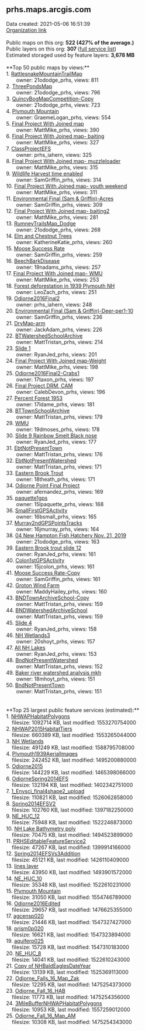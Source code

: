 <h2>prhs.maps.arcgis.com</h2> Data created: 2021-05-06 16:51:39 <br /><a target='new' href='https://prhs.maps.arcgis.com'>Organization link</a><br /><br />Public maps on this org: <b>522 (427% of the average.)</b><br />Public layers on this org: <b>307 </b>(<a target='new' href='https://services.arcgis.com/rXIeWV57nCW9OnS8/ArcGIS/rest/services'>full service list</a>)<br />Estimated storaged used by feature layers: <b>3,678 MB</b><br /><br />**Top 50 public maps by views:**<br />  1. <a target='new' href='https://www.arcgis.com/home/item.html?id=10d6bb5e35e743ccb2b82b68bb5d478b'>RattlesnakeMountainTrailMap</a> <br />  &nbsp;&nbsp;&nbsp;&nbsp; &nbsp;&nbsp;owner: 21ododge_prhs, views: 811<br />  2. <a target='new' href='https://www.arcgis.com/home/item.html?id=951d90e6e9c34a1bb00929839cf7ee47'>ThreePondsMap</a> <br />  &nbsp;&nbsp;&nbsp;&nbsp; &nbsp;&nbsp;owner: 21ododge_prhs, views: 796<br />  3. <a target='new' href='https://www.arcgis.com/home/item.html?id=43c3501a7a394298a0473b6900d5483e'>QuincyBogMapCompetition-Copy</a> <br />  &nbsp;&nbsp;&nbsp;&nbsp; &nbsp;&nbsp;owner: 21ododge_prhs, views: 723<br />  4. <a target='new' href='https://www.arcgis.com/home/item.html?id=182a165ae8e74531be3029673364a2ce'>Plymouth Mountain</a> <br />  &nbsp;&nbsp;&nbsp;&nbsp; &nbsp;&nbsp;owner: GraemeLogan_prhs, views: 554<br />  5. <a target='new' href='https://www.arcgis.com/home/item.html?id=ea0440bab64c40bcac72ce6dd9236c55'>Final Project With Joined map</a> <br />  &nbsp;&nbsp;&nbsp;&nbsp; &nbsp;&nbsp;owner: MattMike_prhs, views: 390<br />  6. <a target='new' href='https://www.arcgis.com/home/item.html?id=2283dd518ae64910a0bc9701e63674cb'>Final Project With Joined map- baiting</a> <br />  &nbsp;&nbsp;&nbsp;&nbsp; &nbsp;&nbsp;owner: MattMike_prhs, views: 327<br />  7. <a target='new' href='https://www.arcgis.com/home/item.html?id=ac405cd265f5445ca5294f03021d718c'>ClassProjectEFS</a> <br />  &nbsp;&nbsp;&nbsp;&nbsp; &nbsp;&nbsp;owner: prhs_iahern, views: 325<br />  8. <a target='new' href='https://www.arcgis.com/home/item.html?id=d25ba81bc8064c1a980aae5227e6f7af'>Final Project With Joined map- muzzleloader</a> <br />  &nbsp;&nbsp;&nbsp;&nbsp; &nbsp;&nbsp;owner: MattMike_prhs, views: 315<br />  9. <a target='new' href='https://www.arcgis.com/home/item.html?id=9412f47b629546c798a9cadcb88de2d8'>Wildlife Harvest time enabled</a> <br />  &nbsp;&nbsp;&nbsp;&nbsp; &nbsp;&nbsp;owner: SamGriffin_prhs, views: 314<br />  10. <a target='new' href='https://www.arcgis.com/home/item.html?id=e4b8cc378efe484f86c12a9123808620'>Final Project With Joined map- youth weekend</a> <br />  &nbsp;&nbsp;&nbsp;&nbsp; &nbsp;&nbsp;owner: MattMike_prhs, views: 311<br />  11. <a target='new' href='https://www.arcgis.com/home/item.html?id=bd22b342114142a8adf2c64e77f9f6ce'>Environmental Final (Sam & Griffin)-Acres</a> <br />  &nbsp;&nbsp;&nbsp;&nbsp; &nbsp;&nbsp;owner: SamGriffin_prhs, views: 309<br />  12. <a target='new' href='https://www.arcgis.com/home/item.html?id=ee533b272445417ca21c10b9a91ea02d'>Final Project With Joined map- baiting2</a> <br />  &nbsp;&nbsp;&nbsp;&nbsp; &nbsp;&nbsp;owner: MattMike_prhs, views: 281<br />  13. <a target='new' href='https://www.arcgis.com/home/item.html?id=a24c1f6afca34500a583eb3bf56aa6f3'>RumneyTrailsMap_Dodge</a> <br />  &nbsp;&nbsp;&nbsp;&nbsp; &nbsp;&nbsp;owner: 21ododge_prhs, views: 268<br />  14. <a target='new' href='https://www.arcgis.com/home/item.html?id=0ddc536808614ca4bec682c7dec134f5'>Elm and Chestnut Trees</a> <br />  &nbsp;&nbsp;&nbsp;&nbsp; &nbsp;&nbsp;owner: KatherineKatie_prhs, views: 260<br />  15. <a target='new' href='https://www.arcgis.com/home/item.html?id=e6e28bedc3e34e678fb3f45382fc38d3'>Moose Success Rate</a> <br />  &nbsp;&nbsp;&nbsp;&nbsp; &nbsp;&nbsp;owner: SamGriffin_prhs, views: 259<br />  16. <a target='new' href='https://www.arcgis.com/home/item.html?id=4b9493332d414482998979cbde715701'>BeechBarkDisease</a> <br />  &nbsp;&nbsp;&nbsp;&nbsp; &nbsp;&nbsp;owner: 19nadams_prhs, views: 257<br />  17. <a target='new' href='https://www.arcgis.com/home/item.html?id=7d68404dee4c4cbe98fea4ed274c15c3'>Final Project With Joined map- WMU</a> <br />  &nbsp;&nbsp;&nbsp;&nbsp; &nbsp;&nbsp;owner: MattMike_prhs, views: 253<br />  18. <a target='new' href='https://www.arcgis.com/home/item.html?id=ed8572705edd4fa9bbd0c61445df069e'>Forest deforestation in 1939 Plymouth NH</a> <br />  &nbsp;&nbsp;&nbsp;&nbsp; &nbsp;&nbsp;owner: LeoZach_prhs, views: 251<br />  19. <a target='new' href='https://www.arcgis.com/home/item.html?id=a61bcac2dc3443cdbc1518e324344f22'>Odiorne2016Final2</a> <br />  &nbsp;&nbsp;&nbsp;&nbsp; &nbsp;&nbsp;owner: prhs_iahern, views: 248<br />  20. <a target='new' href='https://www.arcgis.com/home/item.html?id=98330081dffa4a4ea797bdd762675d4d'>Environmental Final (Sam & Griffin)-Deer-per1-10</a> <br />  &nbsp;&nbsp;&nbsp;&nbsp; &nbsp;&nbsp;owner: SamGriffin_prhs, views: 236<br />  21. <a target='new' href='https://www.arcgis.com/home/item.html?id=7dbd05f1f27b48bea71706de72165333'>DryMap-arm</a> <br />  &nbsp;&nbsp;&nbsp;&nbsp; &nbsp;&nbsp;owner: JackAdam_prhs, views: 226<br />  22. <a target='new' href='https://www.arcgis.com/home/item.html?id=dc45074d034f40b28603e26a406e3d4f'>BTWatershedSchoolArchive</a> <br />  &nbsp;&nbsp;&nbsp;&nbsp; &nbsp;&nbsp;owner: MattTristan_prhs, views: 214<br />  23. <a target='new' href='https://www.arcgis.com/home/item.html?id=cf010f8737034288b491707c357acff9'>Slide 1</a> <br />  &nbsp;&nbsp;&nbsp;&nbsp; &nbsp;&nbsp;owner: RyanJed_prhs, views: 201<br />  24. <a target='new' href='https://www.arcgis.com/home/item.html?id=8a32a7c4c30048d69067770143243088'>Final Project With Joined map-Weight</a> <br />  &nbsp;&nbsp;&nbsp;&nbsp; &nbsp;&nbsp;owner: MattMike_prhs, views: 198<br />  25. <a target='new' href='https://www.arcgis.com/home/item.html?id=c9ed39ee0bba4074a1dc958f6b97347f'>Odiorne2016Final2-Crabs1</a> <br />  &nbsp;&nbsp;&nbsp;&nbsp; &nbsp;&nbsp;owner: 17taxon_prhs, views: 197<br />  26. <a target='new' href='https://www.arcgis.com/home/item.html?id=5df159e4dbe948c39d7620c68410c9df'>Final Project DRM, CAM</a> <br />  &nbsp;&nbsp;&nbsp;&nbsp; &nbsp;&nbsp;owner: CalebDevon_prhs, views: 196<br />  27. <a target='new' href='https://www.arcgis.com/home/item.html?id=c6a19a9333ce4262abd3ddba34ac7b08'>Percent Forest 1953</a> <br />  &nbsp;&nbsp;&nbsp;&nbsp; &nbsp;&nbsp;owner: 17ldame_prhs, views: 181<br />  28. <a target='new' href='https://www.arcgis.com/home/item.html?id=33fca43e5c2746b190a1c23500e6ba51'>BTTownSchoolArchive</a> <br />  &nbsp;&nbsp;&nbsp;&nbsp; &nbsp;&nbsp;owner: MattTristan_prhs, views: 179<br />  29. <a target='new' href='https://www.arcgis.com/home/item.html?id=928059064ac349aa87932d335333645f'>WMU</a> <br />  &nbsp;&nbsp;&nbsp;&nbsp; &nbsp;&nbsp;owner: 19dmoses_prhs, views: 178<br />  30. <a target='new' href='https://www.arcgis.com/home/item.html?id=f27256183af1476395e997d096591131'>Slide 9 Rainbow Smelt Black nose</a> <br />  &nbsp;&nbsp;&nbsp;&nbsp; &nbsp;&nbsp;owner: RyanJed_prhs, views: 177<br />  31. <a target='new' href='https://www.arcgis.com/home/item.html?id=1011bd166115452f8684b0fc783107b1'>EbtNotPresentTown</a> <br />  &nbsp;&nbsp;&nbsp;&nbsp; &nbsp;&nbsp;owner: MattTristan_prhs, views: 176<br />  32. <a target='new' href='https://www.arcgis.com/home/item.html?id=cb4baeea59694a6faa6c84d918d2c35d'>EbtNotPresentWatershed</a> <br />  &nbsp;&nbsp;&nbsp;&nbsp; &nbsp;&nbsp;owner: MattTristan_prhs, views: 171<br />  33. <a target='new' href='https://www.arcgis.com/home/item.html?id=d48fc0ff34694fddb8532a8153540983'>Eastern Brook Trout </a> <br />  &nbsp;&nbsp;&nbsp;&nbsp; &nbsp;&nbsp;owner: 18theath_prhs, views: 171<br />  34. <a target='new' href='https://www.arcgis.com/home/item.html?id=06c21c721e2d4887b2fdc4f787be1464'>Odiorne Point Final Project</a> <br />  &nbsp;&nbsp;&nbsp;&nbsp; &nbsp;&nbsp;owner: afernandez_prhs, views: 169<br />  35. <a target='new' href='https://www.arcgis.com/home/item.html?id=578fa29ed2ae4471b0a7b82178366e2d'>paquette1gps</a> <br />  &nbsp;&nbsp;&nbsp;&nbsp; &nbsp;&nbsp;owner: 15lpaquette_prhs, views: 168<br />  36. <a target='new' href='https://www.arcgis.com/home/item.html?id=9fdfb5b3431041a499e0a6fe3f2e64df'>SmallFirstGPSActivity</a> <br />  &nbsp;&nbsp;&nbsp;&nbsp; &nbsp;&nbsp;owner: 16bsmall_prhs, views: 165<br />  37. <a target='new' href='https://www.arcgis.com/home/item.html?id=9242fe24e5f64e58a358b7ec6fdbe096'>Murray2ndGPSPointsTracks</a> <br />  &nbsp;&nbsp;&nbsp;&nbsp; &nbsp;&nbsp;owner: 16jmurray_prhs, views: 164<br />  38. <a target='new' href='https://www.arcgis.com/home/item.html?id=0972894eb30d46f8a2fb9efbd5ffc05b'>04 New Hampton Fish Hatchery Nov. 21, 2019</a> <br />  &nbsp;&nbsp;&nbsp;&nbsp; &nbsp;&nbsp;owner: 21ododge_prhs, views: 163<br />  39. <a target='new' href='https://www.arcgis.com/home/item.html?id=a1f8f7b697b648f7a7b3b869ff548b14'>Eastern Brook trout slide 12</a> <br />  &nbsp;&nbsp;&nbsp;&nbsp; &nbsp;&nbsp;owner: RyanJed_prhs, views: 161<br />  40. <a target='new' href='https://www.arcgis.com/home/item.html?id=782fd51e56ba4758818856f3611a8ddf'>Colon1stGPSActivity</a> <br />  &nbsp;&nbsp;&nbsp;&nbsp; &nbsp;&nbsp;owner: 15jcolon_prhs, views: 161<br />  41. <a target='new' href='https://www.arcgis.com/home/item.html?id=3b7b4d87796b4d6a92a37748a52c3e88'>Moose Success Rate-Copy</a> <br />  &nbsp;&nbsp;&nbsp;&nbsp; &nbsp;&nbsp;owner: SamGriffin_prhs, views: 161<br />  42. <a target='new' href='https://www.arcgis.com/home/item.html?id=fadf32aad901499f98ac14f5afa7d490'>Groton Wind Farm</a> <br />  &nbsp;&nbsp;&nbsp;&nbsp; &nbsp;&nbsp;owner: MaddyHailey_prhs, views: 160<br />  43. <a target='new' href='https://www.arcgis.com/home/item.html?id=e6b584d17ea54a389b753b658fc047b6'>BNDTownArchiveSchool-Copy</a> <br />  &nbsp;&nbsp;&nbsp;&nbsp; &nbsp;&nbsp;owner: MattTristan_prhs, views: 159<br />  44. <a target='new' href='https://www.arcgis.com/home/item.html?id=bf70354d8c9744eb902f0a16f14d2008'>BNDWatershedArchiveSchool</a> <br />  &nbsp;&nbsp;&nbsp;&nbsp; &nbsp;&nbsp;owner: MattTristan_prhs, views: 159<br />  45. <a target='new' href='https://www.arcgis.com/home/item.html?id=8347a75e937445eca93c6ae9ca9fc07f'>Slide 4</a> <br />  &nbsp;&nbsp;&nbsp;&nbsp; &nbsp;&nbsp;owner: RyanJed_prhs, views: 158<br />  46. <a target='new' href='https://www.arcgis.com/home/item.html?id=3a5f498c36944bf086c20973ff2eaeb6'>NH Wetlands3</a> <br />  &nbsp;&nbsp;&nbsp;&nbsp; &nbsp;&nbsp;owner: 20shoyt_prhs, views: 157<br />  47. <a target='new' href='https://www.arcgis.com/home/item.html?id=4ca8552275f643e3b945ae60737e2d14'>All NH Lakes</a> <br />  &nbsp;&nbsp;&nbsp;&nbsp; &nbsp;&nbsp;owner: RyanJed_prhs, views: 153<br />  48. <a target='new' href='https://www.arcgis.com/home/item.html?id=e25911963f334a4194a4d31c65ae0199'>BndNotPresentWatershed</a> <br />  &nbsp;&nbsp;&nbsp;&nbsp; &nbsp;&nbsp;owner: MattTristan_prhs, views: 152<br />  49. <a target='new' href='https://www.arcgis.com/home/item.html?id=b919736fb6044dd08b57aca69cb5ce91'>Baker river watershed analysis mkh</a> <br />  &nbsp;&nbsp;&nbsp;&nbsp; &nbsp;&nbsp;owner: 18mhoyt_prhs, views: 151<br />  50. <a target='new' href='https://www.arcgis.com/home/item.html?id=9e904f50e31f42ff8e2fbe6b71025522'>BndNotPresentTown</a> <br />  &nbsp;&nbsp;&nbsp;&nbsp; &nbsp;&nbsp;owner: MattTristan_prhs, views: 151<br /><br /><br />**Top 25 largest public feature services (estimated):**<br /> 1. <a target='new' href='https://www.arcgis.com/home/item.html?id=b406b1ad6baf40718b8038ed2fa697e3'>NHWAPHabitatPolygons</a><br /> &nbsp;&nbsp;&nbsp;&nbsp;filesize: 1092714 KB, last modified: 1553270754000<br /> 2. <a target='new' href='https://www.arcgis.com/home/item.html?id=aa92f54483544edf8f7db4fabbe65c5c'>NHWAP2015HabitatTiers</a><br /> &nbsp;&nbsp;&nbsp;&nbsp;filesize: 660389 KB, last modified: 1553265044000<br /> 3. <a target='new' href='https://www.arcgis.com/home/item.html?id=4d540687e01d4f73b76063720f88694b'>NH Wetlands</a><br /> &nbsp;&nbsp;&nbsp;&nbsp;filesize: 491249 KB, last modified: 1588795708000<br /> 4. <a target='new' href='https://www.arcgis.com/home/item.html?id=a9dff31163a34d96acba1c401fe4d32b'>Plymouth1939AerialImages</a><br /> &nbsp;&nbsp;&nbsp;&nbsp;filesize: 242452 KB, last modified: 1495200880000<br /> 5. <a target='new' href='https://www.arcgis.com/home/item.html?id=9f73fc3146254779b3fcd7b978ba0b1d'>Odiorne2015</a><br /> &nbsp;&nbsp;&nbsp;&nbsp;filesize: 144229 KB, last modified: 1465398066000<br /> 6. <a target='new' href='https://www.arcgis.com/home/item.html?id=2803d888d1dc438f9e3cf81a2a7873f5'>OdiorneSpring2014EFS</a><br /> &nbsp;&nbsp;&nbsp;&nbsp;filesize: 132194 KB, last modified: 1402342751000<br /> 7. <a target='new' href='https://www.arcgis.com/home/item.html?id=f2caab1cad11425cab1644caa1ced776'>1_Envsci_final4shape2_upload</a><br /> &nbsp;&nbsp;&nbsp;&nbsp;filesize: 110821 KB, last modified: 1526062858000<br /> 8. <a target='new' href='https://www.arcgis.com/home/item.html?id=55e4188d9ba74defb383f71eb8b54562'>Spring2014EFSV2</a><br /> &nbsp;&nbsp;&nbsp;&nbsp;filesize: 102760 KB, last modified: 1397182250000<br /> 9. <a target='new' href='https://www.arcgis.com/home/item.html?id=6950e7325e7d4eea8023a8982fc356a0'>NE_HUC_12</a><br /> &nbsp;&nbsp;&nbsp;&nbsp;filesize: 75948 KB, last modified: 1522246873000<br /> 10. <a target='new' href='https://www.arcgis.com/home/item.html?id=faeb52eb4eac45a88b6c64435cc79ebf'>NH Lake Bathymetry poly</a><br /> &nbsp;&nbsp;&nbsp;&nbsp;filesize: 70475 KB, last modified: 1494523899000<br /> 11. <a target='new' href='https://www.arcgis.com/home/item.html?id=11ba71df52dd4ff6a0daf2760d8cecf9'>PRHSEditableFeatureService2</a><br /> &nbsp;&nbsp;&nbsp;&nbsp;filesize: 47267 KB, last modified: 1399914166000<br /> 12. <a target='new' href='https://www.arcgis.com/home/item.html?id=ac653d21764d4fc09870e6898963a6c1'>Spring2014EFSVs3Addition</a><br /> &nbsp;&nbsp;&nbsp;&nbsp;filesize: 45121 KB, last modified: 1426110409000<br /> 13. <a target='new' href='https://www.arcgis.com/home/item.html?id=de093d89cb17427bbee5afea2c6fbf8c'>lines layer</a><br /> &nbsp;&nbsp;&nbsp;&nbsp;filesize: 43950 KB, last modified: 1493901572000<br /> 14. <a target='new' href='https://www.arcgis.com/home/item.html?id=62b0c089ccc14373892b320a0ef670ae'>NE_HUC_10</a><br /> &nbsp;&nbsp;&nbsp;&nbsp;filesize: 35348 KB, last modified: 1522610231000<br /> 15. <a target='new' href='https://www.arcgis.com/home/item.html?id=1167e9ef7d26483b98f79b4f2c8cf490'>Plymouth Mountain</a><br /> &nbsp;&nbsp;&nbsp;&nbsp;filesize: 31050 KB, last modified: 1554746789000<br /> 16. <a target='new' href='https://www.arcgis.com/home/item.html?id=2a6274ba89ee490abdad39009d37afe8'>Odiorne2016Edited</a><br /> &nbsp;&nbsp;&nbsp;&nbsp;filesize: 29657 KB, last modified: 1476625355000<br /> 17. <a target='new' href='https://www.arcgis.com/home/item.html?id=746cf66483a443b7bc560ac3623b5cf0'>agcensp020</a><br /> &nbsp;&nbsp;&nbsp;&nbsp;filesize: 21446 KB, last modified: 1547327427000<br /> 18. <a target='new' href='https://www.arcgis.com/home/item.html?id=f6361cde5f9248fba6fc4f850bb99ce0'>prism0p020</a><br /> &nbsp;&nbsp;&nbsp;&nbsp;filesize: 16621 KB, last modified: 1547323894000<br /> 19. <a target='new' href='https://www.arcgis.com/home/item.html?id=335fd3685f8e4d73b1b33ac4b398d9e6'>aquiferp025</a><br /> &nbsp;&nbsp;&nbsp;&nbsp;filesize: 15728 KB, last modified: 1547310183000<br /> 20. <a target='new' href='https://www.arcgis.com/home/item.html?id=61d0450023c2481d99199717c965b374'>NE_HUC_8</a><br /> &nbsp;&nbsp;&nbsp;&nbsp;filesize: 14041 KB, last modified: 1522610243000<br /> 21. <a target='new' href='https://www.arcgis.com/home/item.html?id=c9b1df0064af41488d423bdd227386fc'>Copy of NHBaldEaglesDateYear</a><br /> &nbsp;&nbsp;&nbsp;&nbsp;filesize: 13139 KB, last modified: 1525369113000<br /> 22. <a target='new' href='https://www.arcgis.com/home/item.html?id=c358123ffd81411faef9fb8c69506b23'>Odiorne_Falls_16_Map_Zak</a><br /> &nbsp;&nbsp;&nbsp;&nbsp;filesize: 12295 KB, last modified: 1475254373000<br /> 23. <a target='new' href='https://www.arcgis.com/home/item.html?id=506f850adc124742a101005695abdd40'>Odiorne_Fall_16_HAB</a><br /> &nbsp;&nbsp;&nbsp;&nbsp;filesize: 11773 KB, last modified: 1475254356000<br /> 24. <a target='new' href='https://www.arcgis.com/home/item.html?id=9a4c4861fe804ba4aa6157299ee8e079'>3MileBufferNHWAPHabitatPolygons</a><br /> &nbsp;&nbsp;&nbsp;&nbsp;filesize: 10953 KB, last modified: 1557259012000<br /> 25. <a target='new' href='https://www.arcgis.com/home/item.html?id=fbc3bbffa585420baacbeda6f889bf23'>Odiorne_Fall_16_Map_AM</a><br /> &nbsp;&nbsp;&nbsp;&nbsp;filesize: 10308 KB, last modified: 1475254343000<br />